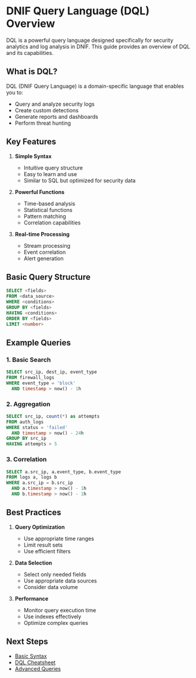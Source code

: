 # DNIF Query Language (DQL) Overview

DQL is a powerful query language designed specifically for security analytics and log analysis in DNIF. This guide provides an overview of DQL and its capabilities.

## What is DQL?

DQL (DNIF Query Language) is a domain-specific language that enables you to:
- Query and analyze security logs
- Create custom detections
- Generate reports and dashboards
- Perform threat hunting

## Key Features

1. **Simple Syntax**
   - Intuitive query structure
   - Easy to learn and use
   - Similar to SQL but optimized for security data

2. **Powerful Functions**
   - Time-based analysis
   - Statistical functions
   - Pattern matching
   - Correlation capabilities

3. **Real-time Processing**
   - Stream processing
   - Event correlation
   - Alert generation

## Basic Query Structure

```sql
SELECT <fields>
FROM <data_source>
WHERE <conditions>
GROUP BY <fields>
HAVING <conditions>
ORDER BY <fields>
LIMIT <number>
```

## Example Queries

### 1. Basic Search
```sql
SELECT src_ip, dest_ip, event_type
FROM firewall_logs
WHERE event_type = 'block'
  AND timestamp > now() - 1h
```

### 2. Aggregation
```sql
SELECT src_ip, count(*) as attempts
FROM auth_logs
WHERE status = 'failed'
  AND timestamp > now() - 24h
GROUP BY src_ip
HAVING attempts > 5
```

### 3. Correlation
```sql
SELECT a.src_ip, a.event_type, b.event_type
FROM logs a, logs b
WHERE a.src_ip = b.src_ip
  AND a.timestamp > now() - 1h
  AND b.timestamp > now() - 1h
```

## Best Practices

1. **Query Optimization**
   - Use appropriate time ranges
   - Limit result sets
   - Use efficient filters

2. **Data Selection**
   - Select only needed fields
   - Use appropriate data sources
   - Consider data volume

3. **Performance**
   - Monitor query execution time
   - Use indexes effectively
   - Optimize complex queries

## Next Steps

- [Basic Syntax](basic-syntax.md)
- [DQL Cheatsheet](cheatsheet.md)
- [Advanced Queries](../advanced-queries/README.md) 